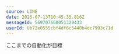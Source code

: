 ```yaml
---
source: LINE
date: 2025-07-13T10:45:35.816Z
messageId: 569707668051329433
userId: Ub72e0555cbf4df6c5440b4dc7993c71d
---
```


ここまでの自動化が目標